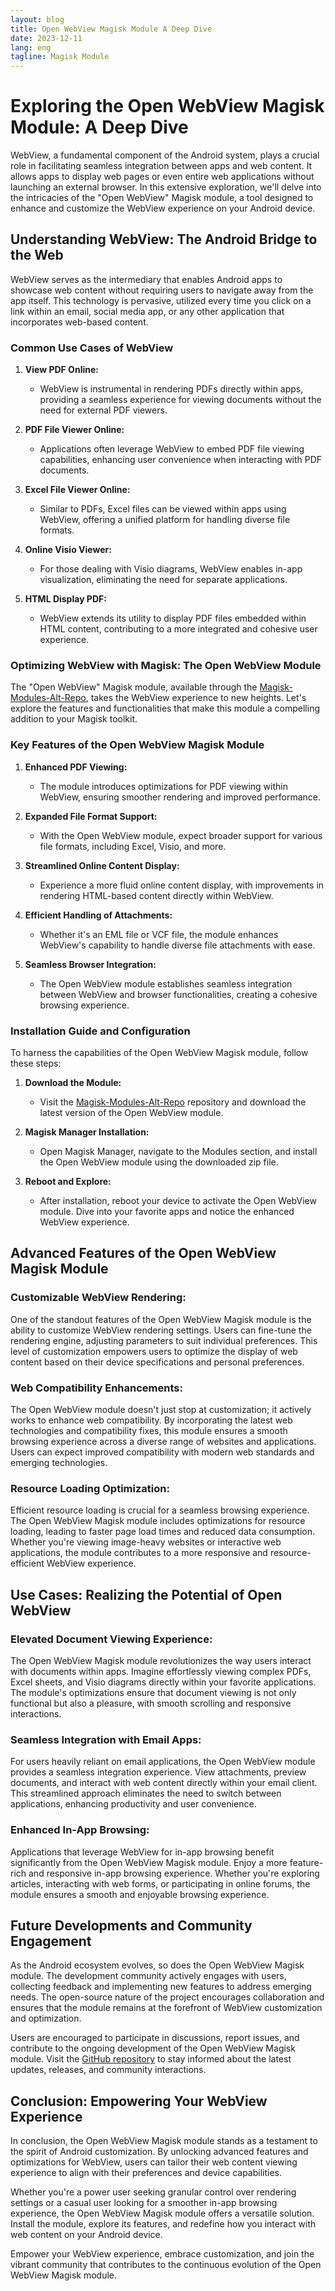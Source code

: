 ```yaml
---
layout: blog
title: Open WebView Magisk Module A Deep Dive
date: 2023-12-11
lang: eng
tagline: Magisk Module
---
```

<script async src="https://pagead2.googlesyndication.com/pagead/js/adsbygoogle.js?client=ca-pub-8370893026371321"
     crossorigin="anonymous"></script>
<!-- Display 2 -->
<ins class="adsbygoogle"
     style="display:block"
     data-ad-client="ca-pub-8370893026371321"
     data-ad-slot="4101050007"
     data-ad-format="auto"
     data-full-width-responsive="true"></ins>
<script>
     (adsbygoogle = window.adsbygoogle || []).push({});
</script>
# Exploring the Open WebView Magisk Module: A Deep Dive

WebView, a fundamental component of the Android system, plays a crucial role in facilitating seamless integration between apps and web content. It allows apps to display web pages or even entire web applications without launching an external browser. In this extensive exploration, we'll delve into the intricacies of the "Open WebView" Magisk module, a tool designed to enhance and customize the WebView experience on your Android device.

## Understanding WebView: The Android Bridge to the Web

WebView serves as the intermediary that enables Android apps to showcase web content without requiring users to navigate away from the app itself. This technology is pervasive, utilized every time you click on a link within an email, social media app, or any other application that incorporates web-based content.

### Common Use Cases of WebView

1. **View PDF Online:**
   - WebView is instrumental in rendering PDFs directly within apps, providing a seamless experience for viewing documents without the need for external PDF viewers.

2. **PDF File Viewer Online:**
   - Applications often leverage WebView to embed PDF file viewing capabilities, enhancing user convenience when interacting with PDF documents.

3. **Excel File Viewer Online:**
   - Similar to PDFs, Excel files can be viewed within apps using WebView, offering a unified platform for handling diverse file formats.

4. **Online Visio Viewer:**
   - For those dealing with Visio diagrams, WebView enables in-app visualization, eliminating the need for separate applications.

5. **HTML Display PDF:**
   - WebView extends its utility to display PDF files embedded within HTML content, contributing to a more integrated and cohesive user experience.

### Optimizing WebView with Magisk: The Open WebView Module

The "Open WebView" Magisk module, available through the [Magisk-Modules-Alt-Repo](https://github.com/Magisk-Modules-Alt-Repo/open_webview), takes the WebView experience to new heights. Let's explore the features and functionalities that make this module a compelling addition to your Magisk toolkit.

### Key Features of the Open WebView Magisk Module

1. **Enhanced PDF Viewing:**
   - The module introduces optimizations for PDF viewing within WebView, ensuring smoother rendering and improved performance.

2. **Expanded File Format Support:**
   - With the Open WebView module, expect broader support for various file formats, including Excel, Visio, and more.

3. **Streamlined Online Content Display:**
   - Experience a more fluid online content display, with improvements in rendering HTML-based content directly within WebView.

4. **Efficient Handling of Attachments:**
   - Whether it's an EML file or VCF file, the module enhances WebView's capability to handle diverse file attachments with ease.

5. **Seamless Browser Integration:**
   - The Open WebView module establishes seamless integration between WebView and browser functionalities, creating a cohesive browsing experience.

### Installation Guide and Configuration

To harness the capabilities of the Open WebView Magisk module, follow these steps:

1. **Download the Module:**
   - Visit the [Magisk-Modules-Alt-Repo](https://github.com/Magisk-Modules-Alt-Repo/open_webview) repository and download the latest version of the Open WebView module.

2. **Magisk Manager Installation:**
   - Open Magisk Manager, navigate to the Modules section, and install the Open WebView module using the downloaded zip file.

3. **Reboot and Explore:**
   - After installation, reboot your device to activate the Open WebView module. Dive into your favorite apps and notice the enhanced WebView experience.

## Advanced Features of the Open WebView Magisk Module

### Customizable WebView Rendering:

One of the standout features of the Open WebView Magisk module is the ability to customize WebView rendering settings. Users can fine-tune the rendering engine, adjusting parameters to suit individual preferences. This level of customization empowers users to optimize the display of web content based on their device specifications and personal preferences.

### Web Compatibility Enhancements:

The Open WebView module doesn't just stop at customization; it actively works to enhance web compatibility. By incorporating the latest web technologies and compatibility fixes, this module ensures a smooth browsing experience across a diverse range of websites and applications. Users can expect improved compatibility with modern web standards and emerging technologies.

### Resource Loading Optimization:

Efficient resource loading is crucial for a seamless browsing experience. The Open WebView Magisk module includes optimizations for resource loading, leading to faster page load times and reduced data consumption. Whether you're viewing image-heavy websites or interactive web applications, the module contributes to a more responsive and resource-efficient WebView experience.

## Use Cases: Realizing the Potential of Open WebView

### Elevated Document Viewing Experience:

The Open WebView Magisk module revolutionizes the way users interact with documents within apps. Imagine effortlessly viewing complex PDFs, Excel sheets, and Visio diagrams directly within your favorite applications. The module's optimizations ensure that document viewing is not only functional but also a pleasure, with smooth scrolling and responsive interactions.

### Seamless Integration with Email Apps:

For users heavily reliant on email applications, the Open WebView module provides a seamless integration experience. View attachments, preview documents, and interact with web content directly within your email client. This streamlined approach eliminates the need to switch between applications, enhancing productivity and user convenience.

### Enhanced In-App Browsing:

Applications that leverage WebView for in-app browsing benefit significantly from the Open WebView Magisk module. Enjoy a more feature-rich and responsive in-app browsing experience. Whether you're exploring articles, interacting with web forms, or participating in online forums, the module ensures a smooth and enjoyable browsing experience.

## Future Developments and Community Engagement

As the Android ecosystem evolves, so does the Open WebView Magisk module. The development community actively engages with users, collecting feedback and implementing new features to address emerging needs. The open-source nature of the project encourages collaboration and ensures that the module remains at the forefront of WebView customization and optimization.

Users are encouraged to participate in discussions, report issues, and contribute to the ongoing development of the Open WebView Magisk module. Visit the [GitHub repository](https://github.com/Magisk-Modules-Alt-Repo/open_webview) to stay informed about the latest updates, releases, and community interactions.

## Conclusion: Empowering Your WebView Experience

In conclusion, the Open WebView Magisk module stands as a testament to the spirit of Android customization. By unlocking advanced features and optimizations for WebView, users can tailor their web content viewing experience to align with their preferences and device capabilities.

Whether you're a power user seeking granular control over rendering settings or a casual user looking for a smoother in-app browsing experience, the Open WebView Magisk module offers a versatile solution. Install the module, explore its features, and redefine how you interact with web content on your Android device.

Empower your WebView experience, embrace customization, and join the vibrant community that contributes to the continuous evolution of the Open WebView Magisk module.

